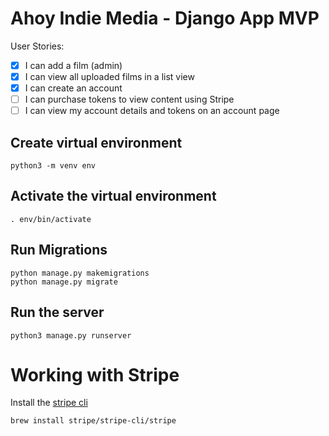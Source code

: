 # Ahoy Indie Media - Django App MVP

User Stories:

- [x] I can add a film (admin)
- [x] I can view all uploaded films in a list view
- [x] I can create an account
- [ ] I can purchase tokens to view content using Stripe
- [ ] I can view my account details and tokens on an account page

## Create virtual environment

```
python3 -m venv env
```

## Activate the virtual environment

```
. env/bin/activate
```

## Run Migrations

```
python manage.py makemigrations
python manage.py migrate
```

## Run the server

```
python3 manage.py runserver
```

# Working with Stripe

Install the [stripe cli](https://stripe.com/docs/stripe-cli)

```
brew install stripe/stripe-cli/stripe
```

